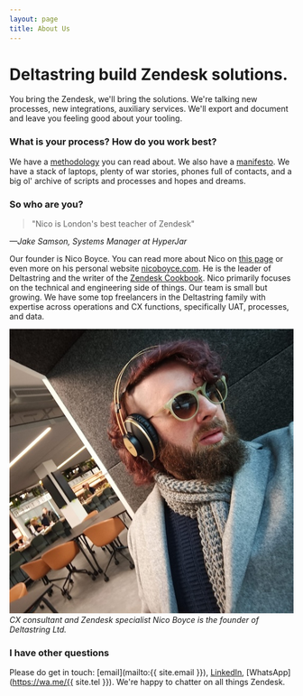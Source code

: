```yaml
---
layout: page
title: About Us
---
```


# Deltastring build Zendesk solutions.

You bring the Zendesk, we'll bring the solutions. We're talking new processes, new integrations, auxiliary services. We'll export and document and leave you feeling good about your tooling.

### What is your process? How do you work best?

We have a [methodology](https://deltastring.com/2024/05/22/unlock-zendesk-with-deltastring/) you can read about. We also have a [manifesto](https://deltastring.com/manifesto/). We have a stack of laptops, plenty of war stories, phones full of contacts, and a big ol' archive of scripts and processes and hopes and dreams.

### So who are you?

>"Nico is London's best teacher of Zendesk" 

*—Jake Samson, Systems Manager at HyperJar*

Our founder is Nico Boyce. You can read more about Nico on [this page](https://deltastring.com/nico/) or even more on his personal website [nicoboyce.com](https://nicoboyce.com). He is the leader of Deltastring and the writer of the [Zendesk Cookbook](https://deltastring.com/2024/07/29/well-read/). Nico primarily focuses on the technical and engineering side of things. Our team is small but growing. We have some top freelancers in the Deltastring family with expertise across operations and CX functions, specifically UAT, processes, and data.

![Nico Boyce, founder of Deltastring Ltd.](/public/img/nico-office.jpeg)
*CX consultant and Zendesk specialist Nico Boyce is the founder of Deltastring Ltd.*

### I have other questions

Please do get in touch: [email](mailto:{{ site.email }}), [LinkedIn](https://www.linkedin.com/in/nicoboyce/), [WhatsApp](https://wa.me/{{ site.tel }}). We're happy to chatter on all things Zendesk.